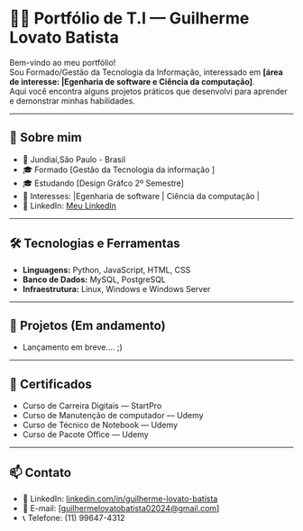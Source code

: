 # 👨‍💻 Portfólio de T.I — Guilherme Lovato Batista

Bem-vindo ao meu portfólio!  
Sou Formado/Gestão da Tecnologia da Informação, interessado em **[área de interesse: |Egenharia de software e Ciência da computação]**.  
Aqui você encontra alguns projetos práticos que desenvolvi para aprender e demonstrar minhas habilidades.


---

## 🚀 Sobre mim
- 📍 Jundiaí,São Paulo - Brasil
- 🎓 Formado [Gestão da Tecnologia da informação ]
- 🎓 Estudando [Design Gráfco 2º Semestre]
- 💼 Interesses:  |Egenharia de software | Ciência da computação  | 
- 🔗 LinkedIn: [Meu LinkedIn](https://www.linkedin.com/in/guilherme-lovato-batista)

---

## 🛠️ Tecnologias e Ferramentas
- **Linguagens:** Python, JavaScript, HTML, CSS  
- **Banco de Dados:** MySQL, PostgreSQL  
- **Infraestrutura:** Linux, Windows e  Windows Server
 

---
## 📂 Projetos (Em andamento)
 - Lançamento em breve....
 ;)



---

## 📜 Certificados
- Curso de Carreira Digitais — StartPro
- Curso de Manutenção de computador — Udemy  
- Curso de Técnico de Notebook — Udemy  
- Curso de Pacote Office — Udemy 
---

## 📫 Contato
- 💼 LinkedIn: [linkedin.com/in/guilherme-lovato-batista](https://www.linkedin.com/in/guilherme-lovato-batista)  
- 📧 E-mail: [guilhermelovatobatista02024@gmail.com]  
- 📞 Telefone: (11) 99647-4312

